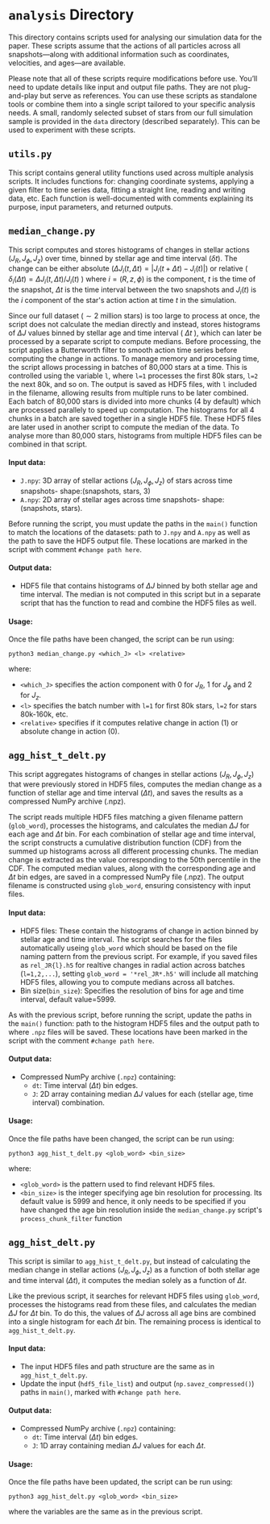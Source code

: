 # `analysis` Directory

This directory contains scripts used for analysing our simulation data for the paper. These scripts assume that the actions of all particles across all snapshots—along with additional information such as coordinates, velocities, and ages—are available.

Please note that all of these scripts require modifications before use. You’ll need to update details like input and output file paths. They are not plug-and-play but serve as references. You can use these scripts as standalone tools or combine them into a single script tailored to your specific analysis needs. A small, randomly selected subset of stars from our full simulation sample is provided in the `data` directory (described separately). This can be used to experiment with these scripts.

## `utils.py` 
This script contains general utility functions used across multiple analysis scripts. It includes functions for: changing coordinate systems, applying a given filter to time series data, fitting a straight line, reading and writing data, etc. Each function is well-documented with comments explaining its purpose, input parameters, and returned outputs.

## `median_change.py`
This script computes and stores histograms of changes in stellar actions ($J_R, J_{\phi}, J_z$) over time, binned by stellar age and time interval ($\delta t$). The change can be either absolute ($\Delta J_i (t,\Delta t) = \left | J_i(t+\Delta t) - J_i(t) \right |$) or relative ( $\delta_i (\Delta t) = \Delta J_i (t,\Delta t)/J_i(t)$ ) where $i = (R,z,\phi)$ is the component, $t$ is the time of the snapshot, $\Delta t$ is the time interval between the two snapshots and $J_i(t)$ is the $i$ component of the star's action action at time $t$ in the simulation.

  Since our full dataset ($\sim 2$ million stars) is too large to process at once, the script does not calculate the median directly and instead, stores histograms of $\Delta J$ values binned by stellar age and time interval ( $\Delta t$ ), which can later be processed by a separate script to compute medians. Before processing, the script applies a Butterworth filter to smooth action time series before computing the change in actions. To manage memory and processing time, the script allows processing in batches of 80,000 stars at a time. This is controlled using the variable `l`, where `l=1` processes the first 80k stars, `l=2` the next 80k, and so on. The output is saved as HDF5 files, with `l` included in the filename, allowing results from multiple runs to be later combined. Each batch of 80,000 stars is divided into more chunks (4 by default) which are processed parallely to speed up computation. The histograms for all 4 chunks in a batch are saved together in a single HDF5 file. These HDF5 files are later used in another script to compute the median of the data. To analyse more than 80,000 stars, histograms from multiple HDF5 files can be combined in that script.

  #### Input data:
  - `J.npy`: 3D array of stellar actions ($J_R, J_{\phi}, J_z$) of stars across time snapshots- shape:(snapshots, stars, 3)
  - `A.npy`: 2D array of stellar ages across time snapshots- shape: (snapshots, stars).
    
  Before running the script, you must update the paths in the `main()` function to match the locations of the datasets: path to `J.npy` and `A.npy` as well as the path to save the HDF5 output file. These locations are marked in the script with comment `#change path here`.
#### Output data:
- HDF5 file that contains histograms of $\Delta J$ binned by both stellar age and time interval. The median is not computed in this script but in a separate script that has the function to read and combine the HDF5 files as well.
#### Usage:
Once the file paths have been changed, the script can be run using:
```
python3 median_change.py <which_J> <l> <relative>
```
where:
- `<which_J>` specifies the action component with 0 for $J_R$, 1 for $J_{\phi}$ and 2 for $J_z$.
- `<l>` specifies the batch number with `l=1` for first 80k stars, `l=2` for stars 80k-160k, etc.
- `<relative>` specifies if it computes relative change in action (1) or absolute change in action (0).

## `agg_hist_t_delt.py`
This script aggregates histograms of changes in stellar actions ($J_R, J_{\phi}, J_z$) that were previously stored in HDF5 files, computes the median change as a function of stellar age and time interval ($\Delta t$), and saves the results as a compressed NumPy archive (.npz).

The script reads multiple HDF5 files matching a given filename pattern (`glob_word`), processes the histograms, and calculates the median $\Delta J$ for each age and $\Delta t$ bin. For each combination of stellar age and time interval, the script constructs a cumulative distribution function (CDF) from the summed up histograms across all different processing chunks. The median change is extracted as the value corresponding to the 50th percentile in the CDF. The computed median values, along with the corresponding age and $\Delta t$ bin edges, are saved in a compressed NumPy file (.npz). The output filename is constructed using `glob_word`, ensuring consistency with input files.

#### Input data:
- HDF5 files: These contain the histograms of change in action binned by stellar age and time interval. The script searches for the files automatically useing `glob_word` which should be based on the file naming pattern from the previous script. For example, if you saved files as `rel_JR{l}.h5` for realtive changes in radial action across batches (`l=1,2,...`), setting `glob_word = '*rel_JR*.h5'` will include all matching HDF5 files, allowing you to compute medians across all batches.
- Bin size(`bin_size`): Specifies the resolution of bins for age and time interval, default value=5999.
  
As with the previous script, before running the script, update the paths in the `main()` function: path to the histogram HDF5 files and the output path to where `.npz` files will be saved. These locations have been marked in the script with the comment `#change path here`.
#### Output data:
- Compressed NumPy archive (`.npz`) containing:
  - `dt`: Time interval ($\Delta t$) bin edges.
  - `J`: 2D array containing median $\Delta J$ values for each (stellar age, time interval) combination.
#### Usage:
Once the file paths have been changed, the script can be run using:
```
python3 agg_hist_t_delt.py <glob_word> <bin_size>
```
where:
- `<glob_word>` is the pattern used to find relevant HDF5 files.
- `<bin_size>` is the integer specifying age bin resolution for processing. Its default value is 5999 and hence, it only needs to be specified if you have changed the age bin resolution inside the `median_change.py` script's `process_chunk_filter` function

## `agg_hist_delt.py`
This script  is similar to `agg_hist_t_delt.py`, but instead of calculating the median change in stellar actions ($J_R, J_{\phi}, J_z$) as a function of both stellar age and time interval ($\Delta t$), it computes the median solely as a function of $\Delta t$.

Like the previous script, it searches for relevant HDF5 files using `glob_word`, processes the histograms read from these files, and calculates the median $\Delta J$ for $\Delta t$ bin. To do this, the values of $\Delta J$ across all age bins are combined into a single histogram for each $\Delta t$ bin. The remaining process is identical to `agg_hist_t_delt.py`.

#### Input data:
- The input HDF5 files and path structure are the same as in `agg_hist_t_delt.py`.
- Update the input (`hdf5_file_list`) and output (`np.savez_compressed()`) paths in `main()`, marked with `#change path here`.
#### Output data:
- Compressed NumPy archive (`.npz`) containing:
  - `dt`: Time interval ($\Delta t$) bin edges.
  - `J`: 1D array containing median $\Delta J$ values for each $\Delta t$.
#### Usage:
Once the file paths have been updated, the script can be run using:
```
python3 agg_hist_delt.py <glob_word> <bin_size>
```
where the variables are the same as in the previous script.
